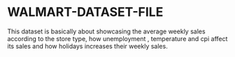 # WALMART-DATASET-FILE
This dataset is basically about showcasing the average weekly sales according to the store type, how unemployment , temperature and cpi affect its sales and how holidays increases their weekly sales.
